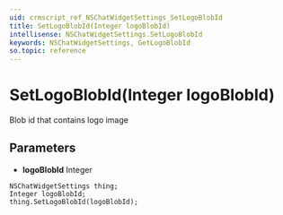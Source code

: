 ```yaml
---
uid: crmscript_ref_NSChatWidgetSettings_SetLogoBlobId
title: SetLogoBlobId(Integer logoBlobId)
intellisense: NSChatWidgetSettings.SetLogoBlobId
keywords: NSChatWidgetSettings, GetLogoBlobId
so.topic: reference
---
```


# SetLogoBlobId(Integer logoBlobId)

Blob id that contains logo image

## Parameters

* **logoBlobId** Integer

```crmscript
NSChatWidgetSettings thing;
Integer logoBlobId;
thing.SetLogoBlobId(logoBlobId);
```

